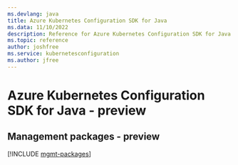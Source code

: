 ```yaml
---
ms.devlang: java
title: Azure Kubernetes Configuration SDK for Java
ms.data: 11/10/2022
description: Reference for Azure Kubernetes Configuration SDK for Java
ms.topic: reference
author: joshfree
ms.service: kubernetesconfiguration
ms.author: jfree
---
```

# Azure Kubernetes Configuration SDK for Java - preview

## Management packages - preview
[!INCLUDE [mgmt-packages](kubernetes-configuration-mgmt-index.md)]
